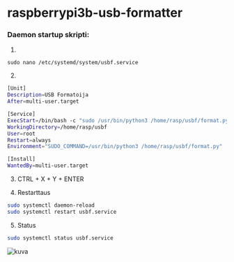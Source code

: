 # raspberrypi3b-usb-formatter

### Daemon startup skripti:

1. 
```
sudo nano /etc/systemd/system/usbf.service
```

2.

```bash
[Unit]
Description=USB Formatoija
After=multi-user.target

[Service]
ExecStart=/bin/bash -c "sudo /usr/bin/python3 /home/rasp/usbf/format.py"
WorkingDirectory=/home/rasp/usbf
User=root
Restart=always
Environment="SUDO_COMMAND=/usr/bin/python3 /home/rasp/usbf/format.py"

[Install]
WantedBy=multi-user.target
```

3. CTRL + X + Y + ENTER

4. Restarttaus

```bash
sudo systemctl daemon-reload
sudo systemctl restart usbf.service
```

5. Status

```bash
sudo systemctl status usbf.service
```


![kuva](https://github.com/mazkdevf/raspberrypi3b-usb-formatter/assets/79049205/c7461e8e-4052-471b-987e-ed7ff4444b51)

